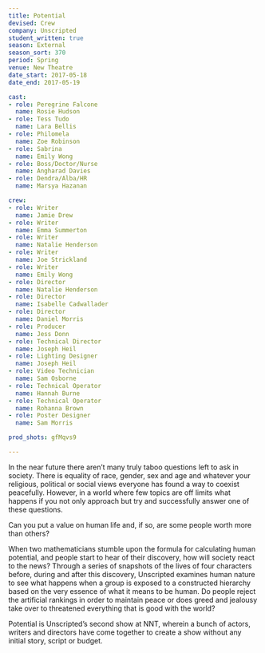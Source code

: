 ```yaml
---
title: Potential
devised: Crew
company: Unscripted
student_written: true
season: External
season_sort: 370
period: Spring
venue: New Theatre
date_start: 2017-05-18
date_end: 2017-05-19

cast:
- role: Peregrine Falcone
  name: Rosie Hudson
- role: Tess Tudo
  name: Lara Bellis
- role: Philomela
  name: Zoe Robinson
- role: Sabrina
  name: Emily Wong
- role: Boss/Doctor/Nurse
  name: Angharad Davies
- role: Dendra/Alba/HR
  name: Marsya Hazanan

crew:
- role: Writer
  name: Jamie Drew
- role: Writer
  name: Emma Summerton
- role: Writer
  name: Natalie Henderson
- role: Writer
  name: Joe Strickland
- role: Writer
  name: Emily Wong
- role: Director
  name: Natalie Henderson
- role: Director
  name: Isabelle Cadwallader
- role: Director
  name: Daniel Morris
- role: Producer
  name: Jess Donn
- role: Technical Director
  name: Joseph Heil
- role: Lighting Designer
  name: Joseph Heil
- role: Video Technician
  name: Sam Osborne
- role: Technical Operator
  name: Hannah Burne
- role: Technical Operator
  name: Rohanna Brown
- role: Poster Designer
  name: Sam Morris

prod_shots: gfMqvs9

---
```


In the near future there aren’t many truly taboo questions left to ask in society. There is equality of race, gender, sex and age and whatever your religious, political or social views everyone has found a way to coexist peacefully. However, in a world where few topics are off limits what happens if you not only approach but try and successfully answer one of these questions.

Can you put a value on human life and, if so, are some people worth more than others?

When two mathematicians stumble upon the formula for calculating human potential, and people start to hear of their discovery, how will society react to the news? Through a series of snapshots of the lives of four characters before, during and after this discovery, Unscripted examines human nature to see what happens when a group is exposed to a constructed hierarchy based on the very essence of what it means to be human. Do people reject the artificial rankings in order to maintain peace or does greed and jealousy take over to threatened everything that is good with the world?

Potential is Unscripted’s second show at NNT, wherein a bunch of actors, writers and directors have come together to create a show without any initial story, script or budget.
